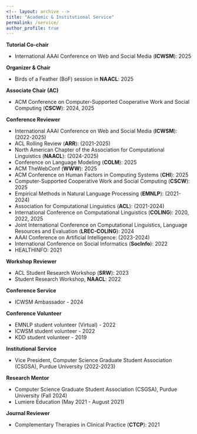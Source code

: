 ```yaml
---
<!-- layout: archive -->
title: "Academic & Institutional Service"
permalink: /service/
author_profile: true
---
```

**Tutorial Co-chair**
* International AAAI Conference on Web and Social Media (**ICWSM**): 2025

**Organizer & Chair**
* Birds of a Feather (BoF) session in **NAACL**: 2025
  
**Associate Chair (AC)**
* ACM Conference on Computer-Supported Cooperative Work and Social Computing (**CSCW**): 2024, 2025

**Conference Reviewer**
* International AAAI Conference on Web and Social Media (**ICWSM**): (2022-2025)
* ACL Rolling Review (**ARR**): (2021-2025)
* North American Chapter of the Association for Computational Linguistics (**NAACL**): (2024-2025)
* Conference on Language Modeling (**COLM**): 2025
* ACM TheWebConf (**WWW**): 2025
* ACM Conference on Human Factors in Computing Systems (**CHI**): 2025
* Computer-Supported Cooperative Work and Social Computing (**CSCW**): 2025
* Empirical Methods in Natural Language Processing (**EMNLP**): (2021-2024)
* Association for Computational Linguistics (**ACL**): (2021-2024)
* International Conference on Computational Linguistics (**COLING**): 2020, 2022, 2025
* Joint International Conference on Computational Linguistics, Language Resources and Evaluation (**LREC-COLING**): 2024
* AAAI Conference on Artificial Intelligence: (2023-2024)
* International Conference on Social Informatics (**SocInfo**): 2022
* HEALTHINFO: 2021

**Workshop Reviewer**
* ACL Student Research Workshop (**SRW**): 2023
* Student Research Workshop, **NAACL**: 2022

**Conference Service**
* ICWSM Ambassador - 2024
  
**Conference Volunteer**
* EMNLP student volunteer (Virtual) - 2022
* ICWSM student volunteer - 2022
* KDD student volunteer - 2019

**Institutional Service**
* Vice President, Computer Science Graduate Student Association (CSGSA), Purdue University (2022-2023)

**Research Mentor**
* Computer Science Graduate Student Association (CSGSA), Purdue University (Fall 2024)
* Lumiere Education (May 2021 - August 2021)

**Journal Reviewer**
* Complementary Therapies in Clinical Practice (**CTCP**): 2021

<!-- **Program Committee Member - Conference Reviewer**
* ICWSM 2022
* ACL Rolling Review (ARR) 2022
* EMNLP 2021
* ACL 2021
* HEALTHINFO 2021 
* COLING 2020

**Journal Reviewer**
* Complementary Therapies in Clinical Practice (CTCP), 2021 -->
